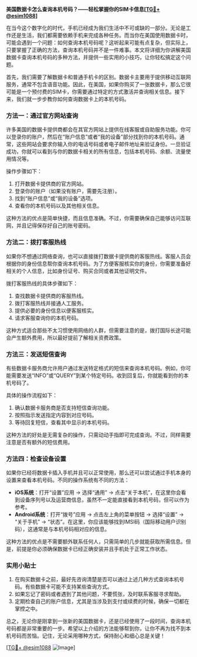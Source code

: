 **美国数据卡怎么查询本机号码？——轻松掌握你的SIM卡信息[[TG💪+ @esim1088](https://t.me/s/esim1088)]**

在当今这个数字化的时代，手机已经成为我们生活中不可或缺的一部分。无论是工作还是生活，我们都需要依赖手机来完成各种任务。而当你在美国使用数据卡时，可能会遇到一个问题：如何查询本机号码呢？这听起来可能有点复杂，但实际上，只要掌握了正确的方法，查询本机号码并不是一件难事。本文将详细为你讲解美国数据卡查询本机号码的多种方法，并提供一些实用的小技巧，让你轻松搞定这个问题。

首先，我们需要了解数据卡和普通手机卡的区别。数据卡主要用于提供移动互联网服务，通常不包含语音功能。因此，在美国，如果你购买了一张数据卡，那么它很可能是一个预付费的SIM卡，你需要通过特定的方式激活并查询相关信息。接下来，我们就一步步教你如何查询数据卡上的本机号码。

### 方法一：通过官方网站查询

许多美国的数据卡提供商都会在其官方网站上提供在线客服或自助服务功能。你可以登录你的账户，然后在“账户信息”或者“我的设备”部分找到你的本机号码。通常，这些网站会要求你输入你的电话号码或者电子邮件地址来验证身份。一旦验证成功，你就可以看到与你的数据卡相关的所有信息，包括本机号码、余额、流量使用情况等。

操作步骤如下：
1. 打开数据卡提供商的官方网站。
2. 登录你的账户（如果没有账户，需要先注册）。
3. 找到“账户信息”或“我的设备”选项。
4. 查看你的本机号码以及其他相关信息。

这种方法的优点是简单快捷，而且信息准确。不过，你需要确保自己能够访问互联网，并且记得保存好自己的账号密码。

### 方法二：拨打客服热线

如果你不想通过网络查询，也可以直接拨打数据卡提供商的客服热线。客服人员会根据你的身份信息帮你查询本机号码。为了方便客服核实你的身份，你需要准备好相关的个人信息，比如身份证号、购买合同或者其他证明文件。

拨打客服热线的具体步骤如下：
1. 查找数据卡提供商的客服热线。
2. 拨打客服热线并接通人工服务。
3. 提供必要的身份信息以便客服核实。
4. 请求客服查询你的本机号码。

这种方式适合那些不太习惯使用网络的人群，但需要注意的是，拨打国际长途可能会产生额外费用，所以最好提前了解相关资费政策。

### 方法三：发送短信查询

有些数据卡服务商允许用户通过发送特定格式的短信来查询本机号码。例如，你可能需要发送“INFO”或“QUERY”到某个特定号码。收到回复后，你就能看到你的本机号码了。

具体的操作流程如下：
1. 确认数据卡服务商是否支持短信查询功能。
2. 按照指示发送指定内容到对应号码。
3. 等待回复短信，查看其中显示的本机号码。

这种方法的好处是无需复杂的操作，只需动动手指即可完成查询。不过，同样需要注意是否有额外的短信费用。

### 方法四：检查设备设置

如果你已经将数据卡插入手机并且可以正常使用，那么还可以尝试通过手机本身的设置来查看本机号码。不同的操作系统有不同的方法：

- **iOS系统**：打开“设置”应用 -> 选择“通用” -> 点击“关于本机”，在这里你会看到设备序列号以及运营商信息，虽然不一定能直接看到本机号码，但可以作为参考。
- **Android系统**：打开“拨号”应用 -> 点击左上角的菜单按钮 -> 选择“设置” -> “关于手机” -> “状态”。在这里，你应该能够找到IMSI码（国际移动用户识别码），这通常是与本机号码相对应的信息。

这种方法的优点是不需要额外联系任何人，只需简单的几步就能获取所需信息。但是，前提是你必须确保数据卡已经正确安装并且手机处于正常工作状态。

### 实用小贴士

1. 在购买数据卡之前，最好先咨询清楚是否可以通过上述几种方式查询本机号码。有些数据卡可能不支持某些查询方式。
2. 如果忘记了密码或者遇到了其他问题，不要慌张，及时联系客服寻求帮助。
3. 定期检查自己的账户信息，尤其是当涉及到支付或续费的时候，确保一切都在掌控之中。

总之，无论你是刚拿到一张新的美国数据卡，还是已经使用了一段时间，查询本机号码都是非常重要的一步。希望以上介绍的方法能够帮到你，让你不再为找不到本机号码而苦恼。记住，无论采用哪种方式，保持耐心和细心总是关键！

[[TG💪+ @esim1088](https://t.me/s/esim1088) ![Image](https://i.postimg.cc/4NQfJmqS/Snipaste-2025-05-13-00-14-12.png)]